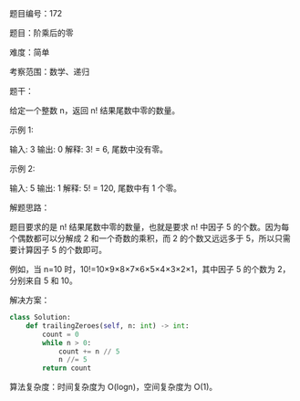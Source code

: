 题目编号：172

题目：阶乘后的零

难度：简单

考察范围：数学、递归

题干：

给定一个整数 n，返回 n! 结果尾数中零的数量。

示例 1:

输入: 3
输出: 0
解释: 3! = 6, 尾数中没有零。

示例 2:

输入: 5
输出: 1
解释: 5! = 120, 尾数中有 1 个零。

解题思路：

题目要求的是 n! 结果尾数中零的数量，也就是要求 n! 中因子 5 的个数。因为每个偶数都可以分解成 2 和一个奇数的乘积，而 2 的个数又远远多于 5，所以只需要计算因子 5 的个数即可。

例如，当 n=10 时，10!=10×9×8×7×6×5×4×3×2×1，其中因子 5 的个数为 2，分别来自 5 和 10。

解决方案：

```python
class Solution:
    def trailingZeroes(self, n: int) -> int:
        count = 0
        while n > 0:
            count += n // 5
            n //= 5
        return count
```

算法复杂度：时间复杂度为 O(logn)，空间复杂度为 O(1)。